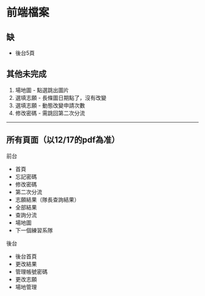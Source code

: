 # 前端檔案
## 缺
 - 後台5頁


## 其他未完成
 1. 場地圖 - 點選跳出圖片
 2. 選填志願 - 長條圖日期點了，沒有改變
 3. 選填志願 - 動態改變申請次數
 4. 修改密碼 - 需跳回第二次分流


 -----------------------------
## 所有頁面（以12/17的pdf為准）
前台
 - 首頁
 - 忘記密碼
 - 修改密碼
 - 第二次分流
 - 志願結果（隊長查詢結果）
 - 全部結果
 - 查詢分流
 - 場地圖
 - 下一個練習系隊

後台
 - 後台首頁
 - 更改結果
 - 管理帳號密碼
 - 更改志願
 - 場地管理
